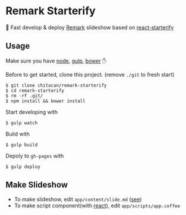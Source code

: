 # Remark Starterify

:rocket: Fast develop & deploy [Remark](https://github.com/gnab/remark) slideshow based on [react-starterify](https://github.com/chitacan/react-starterify)

## Usage

Make sure you have [node](https://nodejs.org/), [gulp](https://github.com/gulpjs/gulp/blob/master/docs/getting-started.md), [bower](http://bower.io/#install-bower) :hand:

Before to get started, clone this project. (remove `./git` to fresh start)

    $ git clone chitacan/remark-starterify
    $ cd remark-starterify
    $ rm -rf .git/
    $ npm install && bower install

Start developing with

    $ gulp watch

Build with

    $ gulp build

Depoly to `gh-pages` with

    $ gulp deploy

## Make Slideshow

* To make slideshow, edit `app/content/slide.md` ([see](https://github.com/gnab/remark/wiki/Markdown))
* To make script component(with [react](http://facebook.github.io/react/)), edit `app/scripts/app.coffee`
